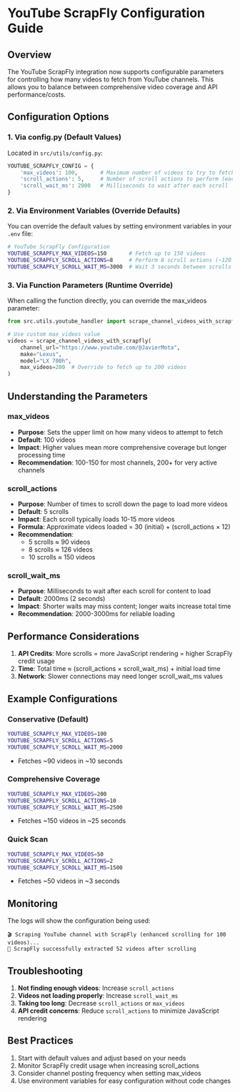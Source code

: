 # YouTube ScrapFly Configuration Guide

## Overview
The YouTube ScrapFly integration now supports configurable parameters for controlling how many videos to fetch from YouTube channels. This allows you to balance between comprehensive video coverage and API performance/costs.

## Configuration Options

### 1. Via config.py (Default Values)
Located in `src/utils/config.py`:
```python
YOUTUBE_SCRAPFLY_CONFIG = {
    'max_videos': 100,       # Maximum number of videos to try to fetch from a channel
    'scroll_actions': 5,     # Number of scroll actions to perform (each loads ~10-15 more videos)
    'scroll_wait_ms': 2000   # Milliseconds to wait after each scroll
}
```

### 2. Via Environment Variables (Override Defaults)
You can override the default values by setting environment variables in your `.env` file:

```bash
# YouTube ScrapFly Configuration
YOUTUBE_SCRAPFLY_MAX_VIDEOS=150       # Fetch up to 150 videos
YOUTUBE_SCRAPFLY_SCROLL_ACTIONS=8     # Perform 8 scroll actions (~120 videos)
YOUTUBE_SCRAPFLY_SCROLL_WAIT_MS=3000  # Wait 3 seconds between scrolls
```

### 3. Via Function Parameters (Runtime Override)
When calling the function directly, you can override the max_videos parameter:

```python
from src.utils.youtube_handler import scrape_channel_videos_with_scrapfly

# Use custom max_videos value
videos = scrape_channel_videos_with_scrapfly(
    channel_url="https://www.youtube.com/@JavierMota",
    make="Lexus",
    model="LX 700h",
    max_videos=200  # Override to fetch up to 200 videos
)
```

## Understanding the Parameters

### max_videos
- **Purpose**: Sets the upper limit on how many videos to attempt to fetch
- **Default**: 100 videos
- **Impact**: Higher values mean more comprehensive coverage but longer processing time
- **Recommendation**: 100-150 for most channels, 200+ for very active channels

### scroll_actions
- **Purpose**: Number of times to scroll down the page to load more videos
- **Default**: 5 scrolls
- **Impact**: Each scroll typically loads 10-15 more videos
- **Formula**: Approximate videos loaded = 30 (initial) + (scroll_actions × 12)
- **Recommendation**: 
  - 5 scrolls ≈ 90 videos
  - 8 scrolls ≈ 126 videos
  - 10 scrolls ≈ 150 videos

### scroll_wait_ms
- **Purpose**: Milliseconds to wait after each scroll for content to load
- **Default**: 2000ms (2 seconds)
- **Impact**: Shorter waits may miss content; longer waits increase total time
- **Recommendation**: 2000-3000ms for reliable loading

## Performance Considerations

1. **API Credits**: More scrolls = more JavaScript rendering = higher ScrapFly credit usage
2. **Time**: Total time ≈ (scroll_actions × scroll_wait_ms) + initial load time
3. **Network**: Slower connections may need longer scroll_wait_ms values

## Example Configurations

### Conservative (Default)
```bash
YOUTUBE_SCRAPFLY_MAX_VIDEOS=100
YOUTUBE_SCRAPFLY_SCROLL_ACTIONS=5
YOUTUBE_SCRAPFLY_SCROLL_WAIT_MS=2000
```
- Fetches ~90 videos in ~10 seconds

### Comprehensive Coverage
```bash
YOUTUBE_SCRAPFLY_MAX_VIDEOS=200
YOUTUBE_SCRAPFLY_SCROLL_ACTIONS=10
YOUTUBE_SCRAPFLY_SCROLL_WAIT_MS=2500
```
- Fetches ~150 videos in ~25 seconds

### Quick Scan
```bash
YOUTUBE_SCRAPFLY_MAX_VIDEOS=50
YOUTUBE_SCRAPFLY_SCROLL_ACTIONS=2
YOUTUBE_SCRAPFLY_SCROLL_WAIT_MS=1500
```
- Fetches ~50 videos in ~3 seconds

## Monitoring

The logs will show the configuration being used:
```
🎬 Scraping YouTube channel with ScrapFly (enhanced scrolling for 100 videos)...
📜 ScrapFly successfully extracted 52 videos after scrolling
```

## Troubleshooting

1. **Not finding enough videos**: Increase `scroll_actions`
2. **Videos not loading properly**: Increase `scroll_wait_ms`
3. **Taking too long**: Decrease `scroll_actions` or `max_videos`
4. **API credit concerns**: Reduce `scroll_actions` to minimize JavaScript rendering

## Best Practices

1. Start with default values and adjust based on your needs
2. Monitor ScrapFly credit usage when increasing scroll_actions
3. Consider channel posting frequency when setting max_videos
4. Use environment variables for easy configuration without code changes